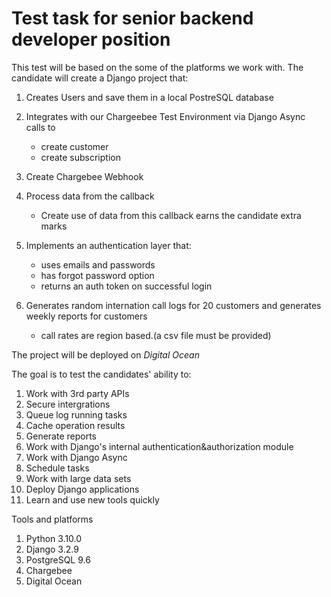 # Test task for senior backend developer position

This test will be based on the some of the platforms we work with. The candidate will create a Django  project that:

1. Creates Users and save them in a local PostreSQL database

2. Integrates with our Chargeebee Test Environment via Django Async calls to
   - create customer
   - create subscription
3. Create Chargebee Webhook
4. Process data from the callback
   - Create use of data from this callback earns the candidate extra marks    
6. Implements an authentication layer that:
   - uses emails and passwords 
   - has forgot password option 
   - returns an auth token on successful login
7. Generates random internation call logs for 20 customers and generates weekly reports for customers 
    - call rates are region based.(a csv file must be provided)

The project will be deployed on *Digital Ocean*

The goal is to test the candidates' ability to:

1. Work with 3rd party APIs
2. Secure intergrations 
3. Queue log running tasks 
4. Cache operation results
5. Generate reports 
6. Work with Django's internal authentication&authorization module
7. Work with Django Async 
8. Schedule tasks
9. Work with large data sets
10. Deploy Django applications 
11. Learn and use new tools quickly 


Tools and platforms 

1. Python 3.10.0 
2. Django 3.2.9
3. PostgreSQL 9.6
4. Chargebee
5. Digital Ocean 
